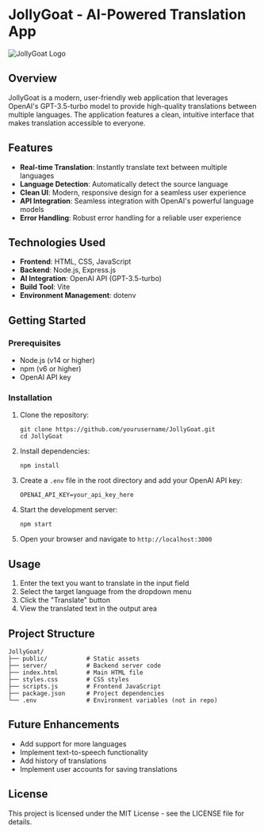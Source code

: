 # JollyGoat - AI-Powered Translation App

![JollyGoat Logo](public/logo.png)

## Overview

JollyGoat is a modern, user-friendly web application that leverages OpenAI's GPT-3.5-turbo model to provide high-quality translations between multiple languages. The application features a clean, intuitive interface that makes translation accessible to everyone.

## Features

- **Real-time Translation**: Instantly translate text between multiple languages
- **Language Detection**: Automatically detect the source language
- **Clean UI**: Modern, responsive design for a seamless user experience
- **API Integration**: Seamless integration with OpenAI's powerful language models
- **Error Handling**: Robust error handling for a reliable user experience

## Technologies Used

- **Frontend**: HTML, CSS, JavaScript
- **Backend**: Node.js, Express.js
- **AI Integration**: OpenAI API (GPT-3.5-turbo)
- **Build Tool**: Vite
- **Environment Management**: dotenv

## Getting Started

### Prerequisites

- Node.js (v14 or higher)
- npm (v6 or higher)
- OpenAI API key

### Installation

1. Clone the repository:
   ```
   git clone https://github.com/yourusername/JollyGoat.git
   cd JollyGoat
   ```

2. Install dependencies:
   ```
   npm install
   ```

3. Create a `.env` file in the root directory and add your OpenAI API key:
   ```
   OPENAI_API_KEY=your_api_key_here
   ```

4. Start the development server:
   ```
   npm start
   ```

5. Open your browser and navigate to `http://localhost:3000`

## Usage

1. Enter the text you want to translate in the input field
2. Select the target language from the dropdown menu
3. Click the "Translate" button
4. View the translated text in the output area

## Project Structure

```
JollyGoat/
├── public/           # Static assets
├── server/           # Backend server code
├── index.html        # Main HTML file
├── styles.css        # CSS styles
├── scripts.js        # Frontend JavaScript
├── package.json      # Project dependencies
└── .env              # Environment variables (not in repo)
```

## Future Enhancements

- Add support for more languages
- Implement text-to-speech functionality
- Add history of translations
- Implement user accounts for saving translations

## License

This project is licensed under the MIT License - see the LICENSE file for details.

